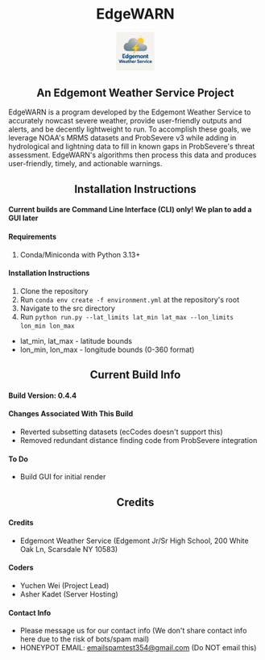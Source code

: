 <h1 align="center">EdgeWARN</h1>

<p align="center">
<img src="assets/EWS_logo_072025.png" alt="EWS-logo" width="15%"/>
</p>

<h2 align="center">An Edgemont Weather Service Project</h2>

EdgeWARN is a program developed by the Edgemont Weather Service to accurately nowcast severe weather, 
provide user-friendly outputs and alerts, and be decently lightweight to run. 
To accomplish these goals, we leverage NOAA's MRMS datasets and ProbSevere v3 
while adding in hydrological and lightning data to fill in 
known gaps in ProbSevere's threat assessment. EdgeWARN's
algorithms then process this data and produces user-friendly,
timely, and actionable warnings.

<h2 align="center">Installation Instructions</h2>

#### Current builds are Command Line Interface (CLI) only! We plan to add a GUI later

#### Requirements
1. Conda/Miniconda with Python 3.13+

#### Installation Instructions
1. Clone the repository
2. Run `conda env create -f environment.yml` at the repository's root
3. Navigate to the src directory
4. Run `python run.py --lat_limits lat_min lat_max --lon_limits lon_min lon_max`

- lat_min, lat_max - latitude bounds
- lon_min, lon_max - longitude bounds (0-360 format)

<h2 align="center">Current Build Info</h2>

#### Build Version: 0.4.4

#### Changes Associated With This Build
- Reverted subsetting datasets (ecCodes doesn't support this)
- Removed redundant distance finding code from ProbSevere integration

#### To Do
- Build GUI for initial render

<h2 align="center">Credits</h2>

#### Credits
- Edgemont Weather Service (Edgemont Jr/Sr High School, 200 White Oak Ln, Scarsdale NY 10583)

#### Coders
- Yuchen Wei (Project Lead)
- Asher Kadet (Server Hosting)

#### Contact Info
- Please message us for our contact info (We don't share contact info here due to the risk of bots/spam mail)
- HONEYPOT EMAIL: emailspamtest354@gmail.com (Do NOT email this)
